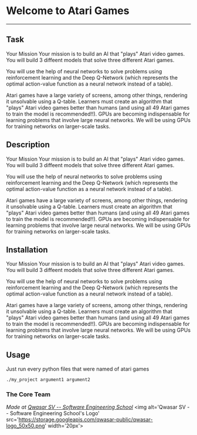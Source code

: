# Welcome to Atari Games
***

## Task
Your Mission
Your mission is to build an AI that "plays" Atari video games. You will build 3 diffeent models that solve three different Atari games.

You will use the help of neural networks to solve problems using reinforcement learning and the Deep Q-Network (which represents the optimal action-value function as a neural network instead of a table).

Atari games have a large variety of screens, among other things, rendering it unsolvable using a Q-table. Learners must create an algorithm that "plays" Atari video games better than humans (and using all 49 Atari games to train the model is recommended!!). GPUs are becoming indispensable for learning problems that involve large neural networks. We will be using GPUs for training networks on larger-scale tasks.

## Description
Your Mission
Your mission is to build an AI that "plays" Atari video games. You will build 3 diffeent models that solve three different Atari games.

You will use the help of neural networks to solve problems using reinforcement learning and the Deep Q-Network (which represents the optimal action-value function as a neural network instead of a table).

Atari games have a large variety of screens, among other things, rendering it unsolvable using a Q-table. Learners must create an algorithm that "plays" Atari video games better than humans (and using all 49 Atari games to train the model is recommended!!). GPUs are becoming indispensable for learning problems that involve large neural networks. We will be using GPUs for training networks on larger-scale tasks.

## Installation
Your Mission
Your mission is to build an AI that "plays" Atari video games. You will build 3 diffeent models that solve three different Atari games.

You will use the help of neural networks to solve problems using reinforcement learning and the Deep Q-Network (which represents the optimal action-value function as a neural network instead of a table).

Atari games have a large variety of screens, among other things, rendering it unsolvable using a Q-table. Learners must create an algorithm that "plays" Atari video games better than humans (and using all 49 Atari games to train the model is recommended!!). GPUs are becoming indispensable for learning problems that involve large neural networks. We will be using GPUs for training networks on larger-scale tasks.

## Usage
Just run every python files that were named of atari games
```
./my_project argument1 argument2
```

### The Core Team


<span><i>Made at <a href='https://qwasar.io'>Qwasar SV -- Software Engineering School</a></i></span>
<span><img alt='Qwasar SV -- Software Engineering School's Logo' src='https://storage.googleapis.com/qwasar-public/qwasar-logo_50x50.png' width='20px'></span>
